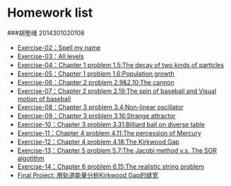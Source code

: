 # Homework list
###胡塾绪    2014301020108
* [Exercise-02：Spell my name](https://www.zybuluo.com/Nibor/note/504049)
* [Exercise-03：All levels]()
* [Exercise-04：Chapter 1 problem 1.5:The decay of two kinds of particles]()
* [Exercise-05：Chapter 1 problem 1.6:Population growth]()
* [Exercise-06：Chapter 2 problem 2.9&2.10:The cannon]()
* [Exercise-07：Chapter 2 problem 2.19:The spin of baseball and Visual motion of baseball]()
* [Exercise-08：Chapter 3 problem 3.4:Non-linear oscillator]()
* [Exercise-09：Chapter 3 problem 3.16:Strange attractor]()
* [Exercise-10：Chapter 3 problem 3.31:Billiard ball on diverse table]()
* [Exercise-11：Chapter 4 problem 4.11:The percession of Mercury]()
* [Exercise-12：Chapter 4 problem 4.18:The Kirkwood Gap]()
* [Exercise-13：Chapter 5 problem 5.7:The Jacobi method v.s. The SOR algotithm]()
* [Exercise-14：Chapter 6 problem 6.15:The realistic string problem]()
* [Final Project: 用轨道能量分析Kirkwood Gap的缝宽]() 
